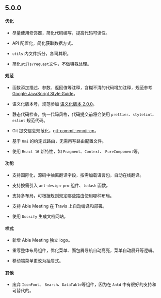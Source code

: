 ## 5.0.0

#### 优化

- 尽量使用修饰器，简化代码编写，提高代码可读性。

- API 配置化，简化获取数据方式。

- `utils` 内文件拆分，各司其职。

- 简化`utils/request`文件，不做特殊处理。

#### 规范

- 函数添加描述、参数、返回值等注释，含糊不清的代码增加注释，规范参考 [Google JavaScript Style Guide](https://google.github.io/styleguide/jsguide.html#appendices-jsdoc-tag-reference)。
  
- 语义化版本号，规范参加 [语义化版本 2.0.0](https://semver.org/lang/zh-CN/)。

- 静态代码检查，统一代码风格，代码提交前将会使用 `prettier`、`stylelint`、`eslint` 规范代码。

- Git 提交信息规范化，[git-commit-emoji-cn](https://github.com/liuchengxu/git-commit-emoji-cn)。

- 基于 `Umi` 的约定式路由，无需再写路由配置文件。  

- 使用 `React 16` 新特性，如 `Fragment`、`Context`、 `PureComponent`等。

#### 功能

- 支持国际化，源码中抽离翻译字段，按需加载语言包，自动在线翻译。

- 支持按需引入 `ant-design-pro` 组件、`lodash` 函数。
  
- 支持多布局，可根据规则规定哪些路由使用哪种布局。

- 支持 Able Meeting 在 Travis 上自动编译和部署。

- 使用 `Docsify` 生成文档网站。


#### 样式

- 新增 Able Meeting 独立 logo。

- 重写整体布局组件，优化菜单、面包屑导航自动高亮，菜单自动展开等逻辑。

- 移动端菜单更改为抽屉式。

#### 其他

- 废弃 `IconFont`、 `Search`、`DataTable`等组件，因为在 `Antd` 中有很好的支持和可替代的。
  

